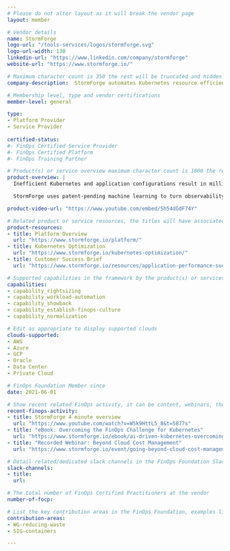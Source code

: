 ```yaml
---
# Please do not alter layout as it will break the vendor page
layout: member

# Vendor details
name: StormForge
logo-url: "/tools-services/logos/stormforge.svg"
logo-url-width: 130
linkedin-url: "https://www.linkedin.com/company/stormforge"
website-url: "https://www.stormforge.io/"

# Maximum character count is 350 the rest will be truncated and hidden automatically on your page
company-description:  StormForge automates Kubernetes resource efficiency at scale, using machine learning to optimize cloud native environments for cost and performance, enabling developers to focus on innovation.

# Membership level, type and vendor certifications 
member-level: general

type: 
- Platform Provider
- Service Provider
 
certified-status:
#- FinOps Certified Service Provider
#- FinOps Certified Platform
#- FinOps Training Partner

# Product(s) or service overview maximum character count is 1000 the rest will be truncated and hidden automatically on your page 
product-overview: |
  Inefficient Kubernetes and application configurations result in millions of dollars in wasted cloud resources, business-impacting performance and availability issues, and thousands of hours of lost productivity every year.

  StormForge uses patent-pending machine learning to turn observability into actionability. In pre-production, StormForge supports experimentation to ensure Kubernetes apps are configured optimally before deployment. In production, StormForge continuously right-sizes applications to ensure resource usage and costs are minimized without sacrificing application performance. StormForge accelerates your competitive advantage by allowing developers to focus on innovating, not tuning or troubleshooting Kubernetes.

product-video-url: "https://www.youtube.com/embed/5h54dGdF74Y"

# Related product or service resources, the titles will have associated URLs, e.g. product 
product-resources:
- title: Platform Overview
  url: "https://www.stormforge.io/platform/"
- title: Kubernetes Optimization
  url: "https://www.stormforge.io/kubernetes-optimization/"
- title: Customer Success Brief
  url: "https://www.stormforge.io/resources/application-performance-success-brief/"

# Supported capabilities in the framework by the product(s) or services. Match the page-identifier per capability in order for the capability to show up on the vendor page.
capabilities:
- capability_rightsizing
- capability_workload-automation
- capability_showback
- capability_establish-finops-culture
- capability_normalization

# Edit as appropriate to display supported clouds
clouds-supported:
- AWS
- Azure
- GCP
- Oracle
- Data Center
- Private Cloud

# FinOps Foundation Member since 
date: 2021-06-01 

# Show recent related FinOps activity, it can be content, webinars, thought leadership and include external links
recent-finops-activity:
- title: StormForge 4 minute overview
  url: "https://www.youtube.com/watch?v=W5k9HttL5_8&t=5877s"
- title: "eBook: Overcoming the FinOps Challenge for Kubernetes"
  url: "https://www.stormforge.io/ebook/ai-driven-kubernetes-overcoming-finops-challenges/"
- title: "Recorded Webinar: Beyond Cloud Cost Management"
  url: "https://www.stormforge.io/event/going-beyond-cloud-cost-management/"

# Detail related/dedicated slack channels in the FinOps Foundation Slack 
slack-channels:
- title:
  url:

# The total number of FinOps Certified Practitioners at the vendor
number-of-focp: 

# List the key contribution areas in the FinOps Foundation, examples listed
contribution-areas:
- WG-reducing-waste
- SIG-containers

---
```


